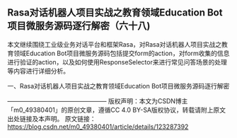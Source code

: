 ##  Rasa对话机器人项目实战之教育领域Education Bot项目微服务源码逐行解密（六十八)

本文继续围绕工业级业务对话平台和框架Rasa，对Rasa对话机器人项目实战之教育领域Education Bot项目微服务源码包括提交form的action，对form收集的信息进行验证的action，以及如何使用ResponseSelector来进行常见问答场景的处理等内容进行详细分析。

一、Rasa对话机器人项目实战之教育领域Education Bot项目微服务源码逐行解密


————————————————
版权声明：本文为CSDN博主「m0_49380401」的原创文章，遵循CC 4.0 BY-SA版权协议，转载请附上原文出处链接及本声明。
原文链接：https://blog.csdn.net/m0_49380401/article/details/123287392
